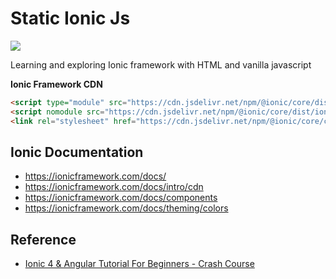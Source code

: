 # Static Ionic Js

![](https://img.shields.io/badge/@ionic-6-lightskyblue)

Learning and exploring Ionic framework with HTML and vanilla javascript

**Ionic Framework CDN**

```html
<script type="module" src="https://cdn.jsdelivr.net/npm/@ionic/core/dist/ionic/ionic.esm.js"></script>
<script nomodule src="https://cdn.jsdelivr.net/npm/@ionic/core/dist/ionic/ionic.js"></script>
<link rel="stylesheet" href="https://cdn.jsdelivr.net/npm/@ionic/core/css/ionic.bundle.css" />
```

## Ionic Documentation

- https://ionicframework.com/docs/
- https://ionicframework.com/docs/intro/cdn
- https://ionicframework.com/docs/components
- https://ionicframework.com/docs/theming/colors

## Reference

- [Ionic 4 & Angular Tutorial For Beginners - Crash Course](https://www.youtube.com/watch?v=r2ga-iXS5i4)
